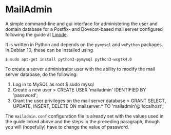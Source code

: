 # MailAdmin
A simple command-line and gui interface for administering the user and domain database
for a Postfix- and Dovecot-based mail server configured following the guide at
[Linode](https://www.linode.com/docs/guides/email-with-postfix-dovecot-and-mysql/).

It is written in Python and depends on the `pymysql` and `wxPython` packages. In Debian 10, these
can be installed using

    $ sudo apt-get install python3-pymysql python3-wxgtk4.0

To create a server administrator user with the ability to modify the mail server database, do
the following:
1. Log in to MySQL as root
       $ sudo mysql
2. Create a new user
       > CREATE USER 'mailadmin' IDENTIFIED BY 'password';
3. Grant the user privileges on the mail server database
       > GRANT SELECT, UPDATE, INSERT, DELETE ON mailserver.* TO 'mailadmin'@'localhost';

The `mailadmin.conf` configuration file is already set with the values used in the guide linked
above and the steps in the preceding paragraph, though you will (hopefully) have to change the
value of password.